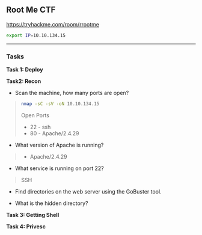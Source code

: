 ## Root Me CTF
https://tryhackme.com/room/rrootme

```bash
export IP=10.10.134.15
```
---
### Tasks
**Task 1: Deploy**

**Task2: Recon**

- Scan the machine, how many ports are open?
> ```bash
> nmap -sC -sV -oN 10.10.134.15
> ```
> Open Ports
> - 22 - ssh
> - 80 - Apache/2.4.29

- What version of Apache is running?
>  - Apache/2.4.29
- What service is running on port 22?
> SSH

- Find directories on the web server using the GoBuster tool.  

- What is the hidden directory?

**Task 3: Getting Shell**

**Task 4: Privesc**